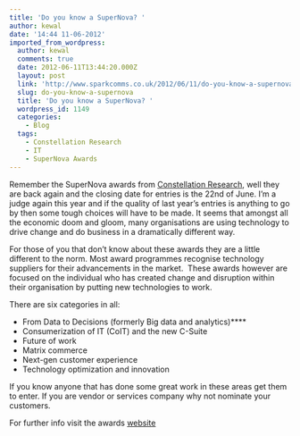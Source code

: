 ```yaml
---
title: 'Do you know a SuperNova? '
author: kewal
date: '14:44 11-06-2012'
imported_from_wordpress:
  author: kewal
  comments: true
  date: 2012-06-11T13:44:20.000Z
  layout: post
  link: 'http://www.sparkcomms.co.uk/2012/06/11/do-you-know-a-supernova/'
  slug: do-you-know-a-supernova
  title: 'Do you know a SuperNova? '
  wordpress_id: 1149
  categories:
    - Blog
  tags:
    - Constellation Research
    - IT
    - SuperNova Awards
---
```


[](SuperNova1-150x150.png)Remember the SuperNova awards from [Constellation Research](http://www.constellationrg.com/), well they are back again and the closing date for entries is the 22nd of June. I’m a judge again this year and if the quality of last year’s entries is anything to go by then some tough choices will have to be made. It seems that amongst all the economic doom and gloom, many organisations are using technology to drive change and do business in a dramatically different way.

For those of you that don’t know about these awards they are a little different to the norm. Most award programmes recognise technology suppliers for their advancements in the market.  These awards however are focused on the individual who has created change and disruption within their organisation by putting new technologies to work.

There are six categories in all:

  * From Data to Decisions (formerly Big data and analytics)****
  * Consumerization of IT (CoIT) and the new C-Suite
  * Future of work
  * Matrix commerce
  * Next-gen customer experience
  * Technology optimization and innovation

If you know anyone that has done some great work in these areas get them to enter. If you are vendor or services company why not nominate your customers.

For further info visit the awards [website](http://www.constellationrg.com/supernova-awards-2012)
